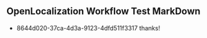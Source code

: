 ## OpenLocalization Workflow Test MarkDown
* 8644d020-37ca-4d3a-9123-4dfd511f3317 thanks!

<!--HONumber=Aug16_HO3-->


